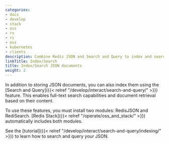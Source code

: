 ```yaml
---
categories:
- docs
- develop
- stack
- oss
- rs
- rc
- oss
- kubernetes
- clients
description: Combine Redis JSON and Search and Query to index and search JSON documents
linkTitle: Index/Search
title: Index/Search JSON documents
weight: 2
---
```


In addition to storing JSON documents, you can also index them using the [Search and Query]({{< relref "/develop/interact/search-and-query/" >}}) feature. This enables full-text search capabilities and document retrieval based on their content.

To use these features, you must install two modules: RedisJSON and RediSearch. [Redis Stack]({{< relref "/operate/oss_and_stack/" >}}) automatically includes both modules.

See the [tutorial]({{< relref "/develop/interact/search-and-query/indexing/" >}}) to learn how to search and query your JSON.